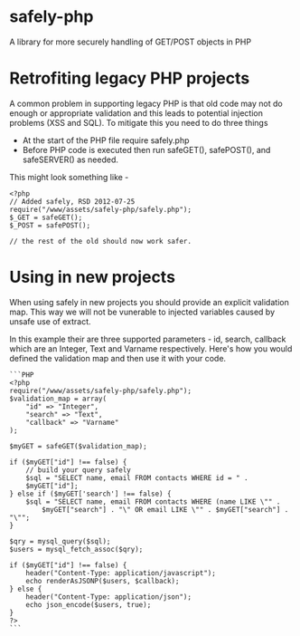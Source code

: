 safely-php
==========

A library for more securely handling of GET/POST objects in PHP

# Retrofiting legacy PHP projects

A common problem in supporting legacy PHP is that old code may not do 
enough or appropriate validation and this leads to potential injection
problems (XSS and SQL).  To mitigate this you need to do three things

* At the start of the PHP file require safely.php
* Before PHP code is executed then run safeGET(), safePOST(), and safeSERVER() as needed.

This might look something like -

	<?php
	// Added safely, RSD 2012-07-25
	require("/www/assets/safely-php/safely.php");
	$_GET = safeGET();
	$_POST = safePOST();
	
	// the rest of the old should now work safer.

# Using in new projects

When using safely in new projects you should provide an explicit validation
map.  This way we will not be vunerable to injected variables caused by
unsafe use of extract.

In this example their are three supported parameters - id, search, callback 
which are an Integer, Text and Varname respectively. Here's how you would
defined the validation map and then use it with your code.

	```PHP
	<?php
	require("/www/assets/safely-php/safely.php");
	$validation_map = array(
		"id" => "Integer",
		"search" => "Text",
		"callback" => "Varname"
	);
	
	$myGET = safeGET($validation_map);

	if ($myGET["id"] !== false) {
		// build your query safely
		$sql = "SELECT name, email FROM contacts WHERE id = " . 
		$myGET["id"];
	} else if ($myGET['search'] !== false) {
		$sql = "SELECT name, email FROM contacts WHERE (name LIKE \"" . 
			$myGET["search"] . "\" OR email LIKE \"" . $myGET["search"] . "\"";
	}
	
	$qry = mysql_query($sql);
	$users = mysql_fetch_assoc($qry);

	if ($myGET["id"] !== false) {
		header("Content-Type: application/javascript");
		echo renderAsJSONP($users, $callback);
	} else {
		header("Content-Type: application/json");
		echo json_encode($users, true);
	}
	?>
	```

